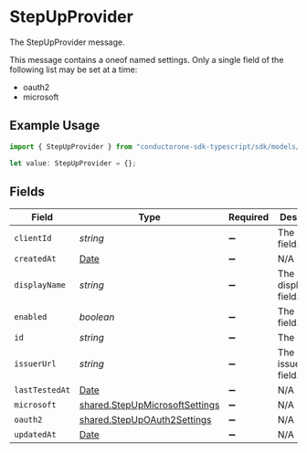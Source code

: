 # StepUpProvider

The StepUpProvider message.

This message contains a oneof named settings. Only a single field of the following list may be set at a time:
  - oauth2
  - microsoft


## Example Usage

```typescript
import { StepUpProvider } from "conductorone-sdk-typescript/sdk/models/shared";

let value: StepUpProvider = {};
```

## Fields

| Field                                                                                         | Type                                                                                          | Required                                                                                      | Description                                                                                   |
| --------------------------------------------------------------------------------------------- | --------------------------------------------------------------------------------------------- | --------------------------------------------------------------------------------------------- | --------------------------------------------------------------------------------------------- |
| `clientId`                                                                                    | *string*                                                                                      | :heavy_minus_sign:                                                                            | The clientId field.                                                                           |
| `createdAt`                                                                                   | [Date](https://developer.mozilla.org/en-US/docs/Web/JavaScript/Reference/Global_Objects/Date) | :heavy_minus_sign:                                                                            | N/A                                                                                           |
| `displayName`                                                                                 | *string*                                                                                      | :heavy_minus_sign:                                                                            | The displayName field.                                                                        |
| `enabled`                                                                                     | *boolean*                                                                                     | :heavy_minus_sign:                                                                            | The enabled field.                                                                            |
| `id`                                                                                          | *string*                                                                                      | :heavy_minus_sign:                                                                            | The id field.                                                                                 |
| `issuerUrl`                                                                                   | *string*                                                                                      | :heavy_minus_sign:                                                                            | The issuerUrl field.                                                                          |
| `lastTestedAt`                                                                                | [Date](https://developer.mozilla.org/en-US/docs/Web/JavaScript/Reference/Global_Objects/Date) | :heavy_minus_sign:                                                                            | N/A                                                                                           |
| `microsoft`                                                                                   | [shared.StepUpMicrosoftSettings](../../../sdk/models/shared/stepupmicrosoftsettings.md)       | :heavy_minus_sign:                                                                            | N/A                                                                                           |
| `oauth2`                                                                                      | [shared.StepUpOAuth2Settings](../../../sdk/models/shared/stepupoauth2settings.md)             | :heavy_minus_sign:                                                                            | N/A                                                                                           |
| `updatedAt`                                                                                   | [Date](https://developer.mozilla.org/en-US/docs/Web/JavaScript/Reference/Global_Objects/Date) | :heavy_minus_sign:                                                                            | N/A                                                                                           |